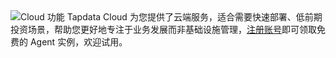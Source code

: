 <span class="tooltip">
  <img src="https://img.shields.io/badge/%E6%94%AF%E6%8C%81%E7%89%88%E6%9C%AC:%20-Tapdata%20Cloud-228B22" style={{transform:'scale(1.1)'}} alt="Cloud 功能"/>
  <span class="tooltip-content">Tapdata Cloud 为您提供了云端服务，适合需要快速部署、低前期投资场景，帮助您更好地专注于业务发展而非基础设施管理，<a href="https://cloud.tapdata.net/console/v3/">注册账号</a>即可领取免费的 Agent 实例，欢迎试用。</span>
</span>